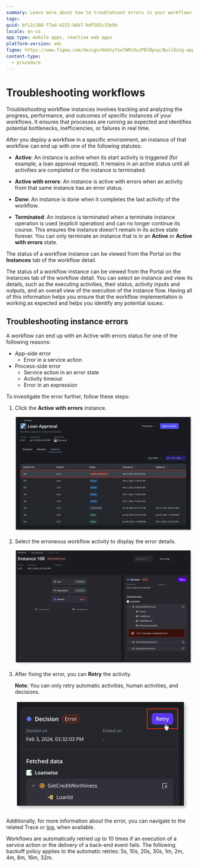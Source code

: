 ```yaml
---
summary: Learn more about how to troublehsoot errors in your workflows
tags:
guid: bf12c288-f7ad-4253-b6b7-bdf502c33e9b
locale: en-us
app_type: mobile apps, reactive web apps
platform-version: odc
figma: https://www.figma.com/design/6G4tyYswfWPn5uJPDlBpvp/Building-apps?node-id=5860-10
content-type:
  - procedure
---
```


# Troubleshooting workflows

Troubleshooting workflow instances involves tracking and analyzing the progress, performance, and outcomes of specific instances of your workflows. It ensures that processes are running as expected and identifies potential bottlenecks, inefficiencies, or failures in real time.

After you deploy a workflow in a specific environment, an instance of that workflow can end up with one of the following statutes:

* **Active**: An instance is active when its start activity is triggered (for example, a loan approval request). It remains in an active status until all activities are completed or the instance is terminated.

* **Active with errors**: An instance is active with errors when an activity from that same instance has an error status.

* **Done**: An instance is done when it completes the last activity of the workflow.

* **Terminated**: An instance is terminated when a terminate instance operation is used (explicit operation) and can no longer continue its course. This ensures the instance doesn't remain in its active state forever. You can only terminate an instance that is in an **Active** or **Active with errors** state.

The status of a workflow instance can be viewed from the Portal on the **Instances** tab of the workflow detail.

The status of a workflow instance can be viewed from the Portal on the Instances tab of the workflow detail. You can select an instance and view its details, such as the executing activities, their status, activity inputs and outputs, and an overall view of the execution of the instance flow. Having all of this information helps you ensure that the workflow implementation is working as expected and helps you identify any potential issues.  

## Troubleshooting instance errors

A workflow can end up with an Active with errors status for one of the following reasons:

* App-side error
    * Error in a service action
* Process-side error
    * Service action in an error state
    * Activity timeout
    * Error in an expression

To investigate the error further, follow these steps:

1. Click the **Active with errors** instance.

    ![Screenshot of workflows instances with their statuses](images/error-instance-pl.png "Workflow instances with their statuses")

1. Select the erroneous workflow activity to display the error details.

    ![Screenshot of error details for the erroneous workflow activity](images/error-detail-pl.png "Error details for the erroneous workflow activity")

1. After fixing the error, you can **Retry** the activity.

   **Note**: You can only retry automatic activities, human activities, and decisions.

    ![Screenshot of error details with Retry button](images/error-retry-pl.png "Error details with Retry button")

Additionally, for more information about the error, you can navigate to the related Trace or [log](logs.md), when available.

<div class="info" markdown="1">

Workflows are automatically retried up to 10 times if an execution of a service action or the delivery of a back-end event fails. The following backoff policy applies to the automatic retries: 5s, 10s, 20s, 30s, 1m, 2m, 4m, 8m, 16m, 32m.

</div>
